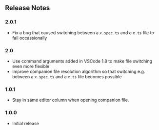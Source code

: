 ## Release Notes

### 2.0.1

- Fix a bug that caused switching between a `x.spec.ts` and a `x.ts` file to fail occassionally


### 2.0

- Use command arguments added in VSCode 1.8 to make file switching even more flexible
- Improve companion file resolution algorithm so that switching e.g. between a `x.spec.ts` and a `x.ts` file becomes possible


### 1.0.1

- Stay in same editor column when opening companion file.

### 1.0.0

- Initial release